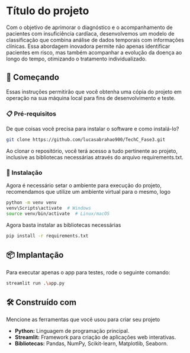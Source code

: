 # Título do projeto

Com o objetivo de aprimorar o diagnóstico e o acompanhamento de pacientes com insuficiência cardíaca, desenvolvemos um modelo de classificação que combina análise de dados temporais com informações clínicas. Essa abordagem inovadora permite não apenas identificar pacientes em risco, mas também acompanhar a evolução da doença ao longo do tempo, otimizando o tratamento individualizado.

## 🚀 Começando

Essas instruções permitirão que você obtenha uma cópia do projeto em operação na sua máquina local para fins de desenvolvimento e teste.

### 📋 Pré-requisitos

De que coisas você precisa para instalar o software e como instalá-lo?

```bash
git clone https://github.com/lucasabrahao900/TechC_Fase3.git
```

Ao clonar o repositório, você terá acesso a tudo pertinente ao projeto, inclusive as bibliotecas necessárias através do arquivo requirements.txt. 

### 🔧 Instalação

Agora é necessário setar o ambiente para execução do projeto, recomendamos que utilize um ambiente virtual para o mesmo, logo

```bash
python -m venv venv
venv\Scripts\activate  # Windows
source venv/bin/activate  # Linux/macOS
```

Agora basta instalar as bibliotecas necessárias

```bash
pip install -r requirements.txt
```

## 📦 Implantação

Para executar apenas o app para testes, rode o seguinte comando:

```bash
streamlit run .\app.py
```

## 🛠️ Construído com

Mencione as ferramentas que você usou para criar seu projeto

* **Python:** Linguagem de programação principal.
* **Streamlit:** Framework para criação de aplicações web interativas.
* **Bibliotecas:** Pandas, NumPy, Scikit-learn, Matplotlib, Seaborn.
